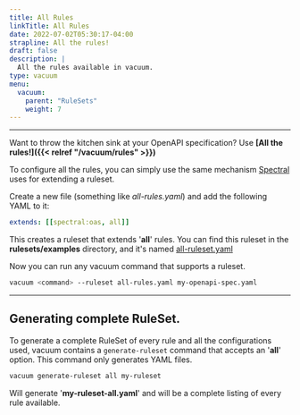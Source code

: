 ```yaml
---
title: All Rules
linkTitle: All Rules
date: 2022-07-02T05:30:17-04:00
strapline: All the rules!
draft: false
description: |
  All the rules available in vacuum.
type: vacuum
menu:
  vacuum:
    parent: "RuleSets"
    weight: 7
---
```


---

Want to throw the kitchen sink at your OpenAPI specification? Use **[All the rules!]({{< relref "/vacuum/rules" >}})**

To configure all the rules, you can simply use the same mechanism [Spectral](https://meta.stoplight.io/docs/spectral/01baf06bdd05a-rulesets)
uses for extending a ruleset.

Create a new file (something like _all-rules.yaml_) and add the following YAML to it:

```yaml
extends: [[spectral:oas, all]]
```
This creates a ruleset that extends '**all**' rules. You can find this ruleset in the **rulesets/examples** directory,
and it's named [all-ruleset.yaml](https://github.com/daveshanley/vacuum/blob/main/rulesets/examples/all-ruleset.yaml)

Now you can run any vacuum command that supports a ruleset.

```zsh
vacuum <command> --ruleset all-rules.yaml my-openapi-spec.yaml
```

---

## Generating complete RuleSet.

To generate a complete RuleSet of every rule and all the configurations used, vacuum contains a `generate-ruleset` command
that accepts an '**all**' option. This command only generates YAML files.

```zsh
vacuum generate-ruleset all my-ruleset
```

Will generate '**my-ruleset-all.yaml**' and will be a complete listing of every rule available.

